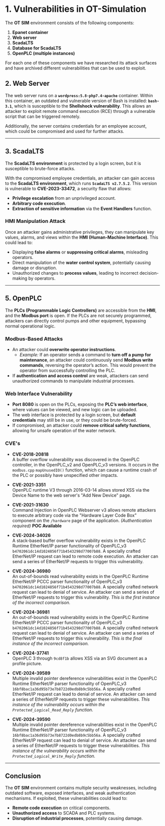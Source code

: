 # 1. Vulnerabilities in OT-Simulation

The **OT SIM** environment consists of the following components:

1. **Epanet container**  
2. **Web server**  
3. **ScadaLTS**  
4. **Database for ScadaLTS**  
5. **OpenPLC (multiple instances)**

For each one of these components we have researched its attack surfaces and have archived different vulnerabilities that can be used to exploit.  

## 2. Web Server

The web server runs on a **`wordpress:5.8-php7.4-apache`** container. Within this container, an outdated and vulnerable version of Bash is installed: **`bash-3.1`**, which is susceptible to the **Shellshock vulnerability**. This allows an attacker to exploit remote command execution (RCE) through a vulnerable script that can be triggered remotely.

Additionally, the server contains credentials for an employee account, which could be compromised and used for further attacks.

---

## 3. ScadaLTS

The **ScadaLTS environment** is protected by a login screen, but it is susceptible to brute-force attacks.

With the compromised employee credentials, an attacker can gain access to the **ScadaLTS environment**, which runs **`ScadaLTS v2.7.5.2`**. This version is vulnerable to **CVE-2023-33472**, a security flaw that allows:
- **Privilege escalation** from an unprivileged account.
- **Arbitrary code execution**.
- **Extraction of sensitive information** via the **Event Handlers** function.

### HMI Manipulation Attack
Once an attacker gains administrative privileges, they can manipulate key values, alarms, and views within the **HMI (Human-Machine Interface)**. This could lead to:
- Displaying **false alarms** or **suppressing critical alarms**, misleading operators.
- Direct manipulation of the **water control system**, potentially causing damage or disruption.
- Unauthorized changes to **process values**, leading to incorrect decision-making by operators.

---

## 5. OpenPLC

The **PLCs (Programmable Logic Controllers)** are accessible from the **HMI**, and the **Modbus port** is open. If the PLCs are not securely programmed, attackers can directly control pumps and other equipment, bypassing normal operational logic.

### Modbus-Based Attacks
- An attacker could **overwrite operator instructions**.  
  - *Example:* If an operator sends a command to **turn off a pump for maintenance**, an attacker could continuously send **Modbus write commands**, reversing the operator’s action. This would prevent the operator from successfully controlling the PLC.
- If **authentication and access control** are weak, attackers can send unauthorized commands to manipulate industrial processes.

### Web Interface Vulnerability
- **Port 8080** is open on the PLCs, exposing the **PLC’s web interface**, where values can be viewed, and new logic can be uploaded.
- The web interface is protected by a login screen, but **default credentials** may still be in use, or they could be brute-forced.
- If compromised, an attacker could **remove critical safety functions**, allowing for unsafe operation of the water network.

### CVE's
- **CVE-2018-20818**  
  A buffer overflow vulnerability was discovered in the OpenPLC controller, in the OpenPLC_v2 and OpenPLC_v3 versions. It occurs in the `modbus.cpp` `mapUnusedIO()` function, which can cause a runtime crash of the PLC or possibly have unspecified other impacts.

- **CVE-2021-3351**  
  OpenPLC runtime V3 through 2016-03-14 allows stored XSS via the Device Name to the web server's "Add New Device" page.

- **CVE-2021-31630**  
  Command Injection in OpenPLC Webserver v3 allows remote attackers to execute arbitrary code via the "Hardware Layer Code Box" component on the `/hardware` page of the application. *(Authentication required)* **POC Available**  

- **CVE-2024-34026**  
  A stack-based buffer overflow vulnerability exists in the OpenPLC Runtime EtherNet/IP parser functionality of OpenPLC_v3 `b4702061dc14d1024856f71b4543298d77007b88`. A specially crafted EtherNet/IP request can lead to remote code execution. An attacker can send a series of EtherNet/IP requests to trigger this vulnerability.

- **CVE-2024-36980**  
  An out-of-bounds read vulnerability exists in the OpenPLC Runtime EtherNet/IP PCCC parser functionality of OpenPLC_v3 `b4702061dc14d1024856f71b4543298d77007b88`. A specially crafted network request can lead to denial of service. An attacker can send a series of EtherNet/IP requests to trigger this vulnerability. *This is the first instance of the incorrect comparison.*

- **CVE-2024-36981**  
  An out-of-bounds read vulnerability exists in the OpenPLC Runtime EtherNet/IP PCCC parser functionality of OpenPLC_v3 `b4702061dc14d1024856f71b4543298d77007b88`. A specially crafted network request can lead to denial of service. An attacker can send a series of EtherNet/IP requests to trigger this vulnerability. *This is the final instance of the incorrect comparison.*

- **CVE-2024-37741**  
  OpenPLC 3 through `9cd8f1b` allows XSS via an SVG document as a profile picture.

- **CVE-2024-39589**  
  Multiple invalid pointer dereference vulnerabilities exist in the OpenPLC Runtime EtherNet/IP parser functionality of OpenPLC_v3 `16bf8bac1a36d95b73e7b8722d0edb8b9c5bb56a`. A specially crafted EtherNet/IP request can lead to denial of service. An attacker can send a series of EtherNet/IP requests to trigger these vulnerabilities. *This instance of the vulnerability occurs within the `Protected_Logical_Read_Reply` function.*

- **CVE-2024-39590**  
  Multiple invalid pointer dereference vulnerabilities exist in the OpenPLC Runtime EtherNet/IP parser functionality of OpenPLC_v3 `16bf8bac1a36d95b73e7b8722d0edb8b9c5bb56a`. A specially crafted EtherNet/IP request can lead to denial of service. An attacker can send a series of EtherNet/IP requests to trigger these vulnerabilities. *This instance of the vulnerability occurs within the `Protected_Logical_Write_Reply` function.*

  
---

## Conclusion

The **OT SIM** environment contains multiple security weaknesses, including outdated software, exposed interfaces, and weak authentication mechanisms. If exploited, these vulnerabilities could lead to:
- **Remote code execution** on critical components.
- **Unauthorized access** to SCADA and PLC systems.
- **Disruption of industrial processes**, potentially causing damage.
